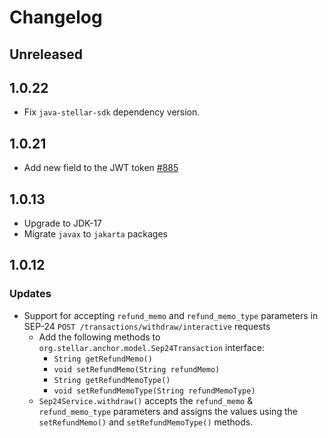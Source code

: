 # Changelog

## Unreleased

## 1.0.22
* Fix `java-stellar-sdk` dependency version. 

## 1.0.21
* Add new field to the JWT token [#885](https://github.com/stellar/java-stellar-anchor-sdk/pull/885)

## 1.0.13
* Upgrade to JDK-17
* Migrate `javax` to `jakarta` packages


## 1.0.12

### Updates

* Support for accepting `refund_memo` and `refund_memo_type` parameters in SEP-24 `POST /transactions/withdraw/interactive` requests
    * Add the following methods to `org.stellar.anchor.model.Sep24Transaction` interface:
        * `String getRefundMemo()`
        * `void setRefundMemo(String refundMemo)`
        * `String getRefundMemoType()`
        * `void setRefundMemoType(String refundMemoType)`
    * `Sep24Service.withdraw()` accepts the `refund_memo` & `refund_memo_type` parameters and assigns the values using the `setRefundMemo()` and `setRefundMemoType()` methods.
